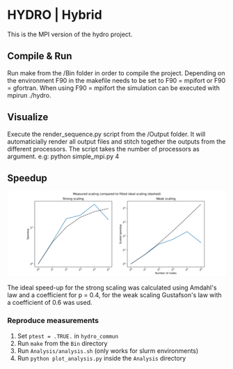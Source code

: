 # HYDRO | Hybrid

This is the MPI version of the hydro project.

## Compile & Run

Run make from the /Bin folder in order to compile the project. Depending on the environment F90 in the makefile needs to be set to F90 = mpifort or F90 = gfortran. When using F90 = mpifort the simulation can be executed with mpirun ./hydro.

## Visualize

Execute the render_sequence.py script from the /Output folder. It will automaticially render all output files and stitch together the outputs from the different processors. The script takes the number of processors as argument. e.g: python simple_mpi.py 4


## Speedup
![Alt text](TP_hydro/Analysis/scaling_hybrid.svg)

The ideal speed-up for the strong scaling was calculated using Amdahl's law and a coefficient for p = 0.4, for the weak scaling Gustafson's law with a coefficient of 0.6 was used. 

### Reproduce measurements

1. Set ``ptest = .TRUE.`` in ``hydro_commun``
2. Run ``make`` from the ``Bin`` directory
3. Run ``Analysis/analysis.sh`` (only works for slurm environments)
4. Run ``python plot_analysis.py`` inside the ``Analysis`` directory